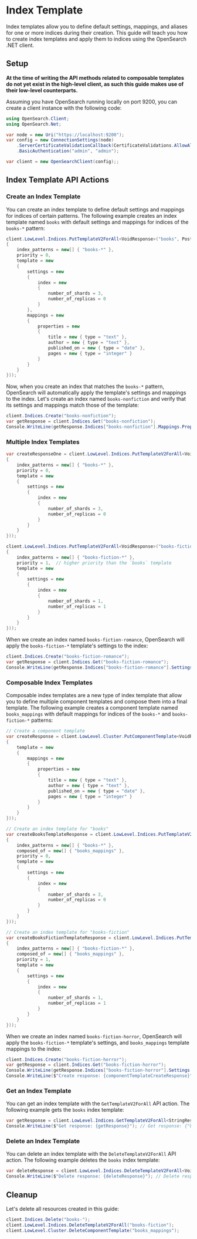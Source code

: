 # Index Template
Index templates allow you to define default settings, mappings, and aliases for one or more indices during their creation. This guide will teach you how to create index templates and apply them to indices using the OpenSearch .NET client.

## Setup
**At the time of writing the API methods related to composable templates do not yet exist in the high-level client, as such this guide makes use of their low-level counterparts.**


Assuming you have OpenSearch running locally on port 9200, you can create a client instance with the following code:

```csharp
using OpenSearch.Client;
using OpenSearch.Net;

var node = new Uri("https://localhost:9200");
var config = new ConnectionSettings(node)
    .ServerCertificateValidationCallback(CertificateValidations.AllowAll)
    .BasicAuthentication("admin", "admin");

var client = new OpenSearchClient(config);;
```


## Index Template API Actions


### Create an Index Template
You can create an index template to define default settings and mappings for indices of certain patterns. The following example creates an index template named `books` with default settings and mappings for indices of the `books-*` pattern:

```csharp
client.LowLevel.Indices.PutTemplateV2ForAll<VoidResponse>("books", PostData.Serializable(new
{
    index_patterns = new[] { "books-*" },
    priority = 0,
    template = new
    {
        settings = new
        {
            index = new
            {
                number_of_shards = 3,
                number_of_replicas = 0
            }
        },
        mappings = new
        {
            properties = new
            {
                title = new { type = "text" },
                author = new { type = "text" },
                published_on = new { type = "date" },
                pages = new { type = "integer" }
            }
        }
    }
}));
```

Now, when you create an index that matches the `books-*` pattern, OpenSearch will automatically apply the template's settings and mappings to the index. Let's create an index named `books-nonfiction` and verify that its settings and mappings match those of the template:

```csharp
client.Indices.Create("books-nonfiction");
var getResponse = client.Indices.Get("books-nonfiction");
Console.WriteLine(getResponse.Indices["books-nonfiction"].Mappings.Properties["pages"].Type); // integer
```


### Multiple Index Templates

```csharp
var createResponseOne = client.LowLevel.Indices.PutTemplateV2ForAll<VoidResponse>("books", PostData.Serializable(new
{
    index_patterns = new[] { "books-*" },
    priority = 0,
    template = new
    {
        settings = new
        {
            index = new
            {
                number_of_shards = 3,
                number_of_replicas = 0
            }
        }
    }
}));

client.LowLevel.Indices.PutTemplateV2ForAll<VoidResponse>("books-fiction", PostData.Serializable(new
{
    index_patterns = new[] { "books-fiction-*" },
    priority = 1,  // higher priority than the `books` template
    template = new
    {
        settings = new
        {
            index = new
            {
                number_of_shards = 1,
                number_of_replicas = 1
            }
        }
    }
}));
```

When we create an index named `books-fiction-romance`, OpenSearch will apply the `books-fiction-*` template's settings to the index:

```csharp  
client.Indices.Create("books-fiction-romance");
var getResponse = client.Indices.Get("books-fiction-romance");
Console.WriteLine(getResponse.Indices["books-fiction-romance"].Settings.NumberOfShards); // 1
```


### Composable Index Templates
Composable index templates are a new type of index template that allow you to define multiple component templates and compose them into a final template. The following example creates a component template named `books_mappings` with default mappings for indices of the `books-*` and `books-fiction-*` patterns:

```csharp
// Create a component template
var createResponse = client.LowLevel.Cluster.PutComponentTemplate<VoidResponse>("books_mappings", PostData.Serializable(new
{
    template = new
    {
        mappings = new
        {
            properties = new
            {
                title = new { type = "text" },
                author = new { type = "text" },
                published_on = new { type = "date" },
                pages = new { type = "integer" }
            }
        }
    }
}));

// Create an index template for "books"
var createBooksTemplateResponse = client.LowLevel.Indices.PutTemplateV2ForAll<VoidResponse>("books", PostData.Serializable(new
{
    index_patterns = new[] { "books-*" },
    composed_of = new[] { "books_mappings" },
    priority = 0,
    template = new
    {
        settings = new
        {
            index = new
            {
                number_of_shards = 3,
                number_of_replicas = 0
            }
        }
    }
}));

// Create an index template for "books-fiction"
var createBooksFictionTemplateResponse = client.LowLevel.Indices.PutTemplateV2ForAll<VoidResponse>("books-fiction", PostData.Serializable(new
{
    index_patterns = new[] { "books-fiction-*" },
    composed_of = new[] { "books_mappings" },
    priority = 1,
    template = new
    {
        settings = new
        {
            index = new
            {
                number_of_shards = 1,
                number_of_replicas = 1
            }
        }
    }
}));
```

When we create an index named `books-fiction-horror`, OpenSearch will apply the `books-fiction-*` template's settings, and `books_mappings` template mappings to the index:

```csharp
client.Indices.Create("books-fiction-horror");
var getResponse = client.Indices.Get("books-fiction-horror");
Console.WriteLine(getResponse.Indices["books-fiction-horror"].Settings.NumberOfShards); // 1 Console.WriteLine(getResponse.Indices["books-fiction-horror"].Mappings.Properties["pages"].Type); // integer 
Console.WriteLine($"Create response: {componentTemplateCreateResponse}"); // Create response: {"acknowledged":true}
```

### Get an Index Template
You can get an index template with the `GetTemplateV2ForAll` API action. The following example gets the `books` index template:

```csharp
var getResponse = client.LowLevel.Indices.GetTemplateV2ForAll<StringResponse>("books").Body;
Console.WriteLine($"Get response: {getResponse}"); // Get response: {"books":{"order":0,"index_patterns":["books-*"],"settings":{"index":{"number_of_shards":"3","number_of_replicas":"0"}},"mappings":{},"aliases":{}}}
```

### Delete an Index Template
You can delete an index template with the `DeleteTemplateV2ForAll` API action. The following example deletes the `books` index template:

```csharp
var deleteResponse = client.LowLevel.Indices.DeleteTemplateV2ForAll<VoidResponse>("books");
Console.WriteLine($"Delete response: {deleteResponse}"); // Delete response: {"acknowledged":true}
```


## Cleanup
Let's delete all resources created in this guide:

```csharp
client.Indices.Delete("books-");
client.LowLevel.Indices.DeleteTemplateV2ForAll("books-fiction");
client.LowLevel.Cluster.DeleteComponentTemplate("books_mappings");
```